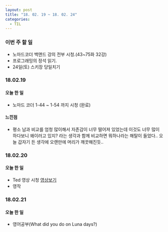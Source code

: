 ```yaml
---
layout: post
title: "18. 02. 19 ~ 18. 02. 24"
categories:
  - TIL
---
```


### 이번 주 할 일
- 노마드코더 백앤드 강의 전부 시청.(43~75화 32강)
- 프로그래밍의 정석 읽기.
- 24일(토) 스키장 당일치기

### 18.02.19
#### 오늘 한 일
- 노마드 코더 1-44 ~ 1-54 까지 시청 (완료)

#### 느낀점
- 평소 남과 비교를 엄청 많이해서 자존감이 너무 떨어져 있었는데 이것도 너무 많이 하다보니 왜이러고 있지? 라는 생각과 함께 비교하면 뭐하나라는 해탈이 들었다.. 오늘 갑자기 든 생각에 오랜만에 머리가 깨끗해진듯..

### 18.02.20
#### 오늘 한 일
- Ted 영상 시청 [영상보기](https://www.ted.com/talks/geena_rocero_why_i_must_come_out/transcript)
- 영작

### 18.02.21
#### 오늘 한 일
- 영어공부(What did you do on Luna days?)
